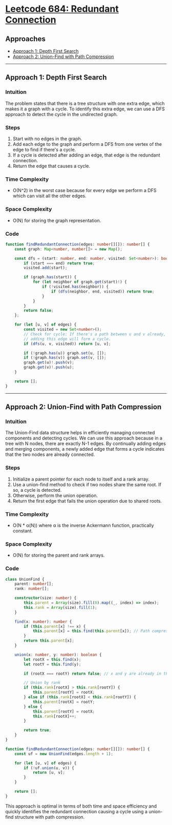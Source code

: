 # [Leetcode 684: Redundant Connection](https://leetcode.com/problems/redundant-connection/)

## Approaches
- [Approach 1: Depth First Search](#approach-1-depth-first-search)
- [Approach 2: Union-Find with Path Compression](#approach-2-union-find-with-path-compression)

---

## Approach 1: Depth First Search

### Intuition
The problem states that there is a tree structure with one extra edge, which makes it a graph with a cycle. To identify this extra edge, we can use a DFS approach to detect the cycle in the undirected graph.

### Steps
1. Start with no edges in the graph.
2. Add each edge to the graph and perform a DFS from one vertex of the edge to find if there's a cycle.
3. If a cycle is detected after adding an edge, that edge is the redundant connection.
4. Return the edge that causes a cycle.

### Time Complexity
- O(N^2) in the worst case because for every edge we perform a DFS which can visit all the other edges.

### Space Complexity
- O(N) for storing the graph representation.

### Code
```typescript
function findRedundantConnection(edges: number[][]): number[] {
    const graph: Map<number, number[]> = new Map();

    const dfs = (start: number, end: number, visited: Set<number>): boolean => {
        if (start === end) return true;
        visited.add(start);

        if (graph.has(start)) {
            for (let neighbor of graph.get(start)!) {
                if (!visited.has(neighbor)) {
                    if (dfs(neighbor, end, visited)) return true;
                }
            }
        }
        return false;
    };

    for (let [u, v] of edges) {
        const visited = new Set<number>();
        // Check for cycle: If there's a path between u and v already,
        // adding this edge will form a cycle.
        if (dfs(u, v, visited)) return [u, v];

        if (!graph.has(u)) graph.set(u, []);
        if (!graph.has(v)) graph.set(v, []);
        graph.get(u)!.push(v);
        graph.get(v)!.push(u);
    }

    return [];
}
```

---

## Approach 2: Union-Find with Path Compression

### Intuition
The Union-Find data structure helps in efficiently managing connected components and detecting cycles. We can use this approach because in a tree with N nodes, there are exactly N-1 edges. By continually adding edges and merging components, a newly added edge that forms a cycle indicates that the two nodes are already connected. 

### Steps
1. Initialize a parent pointer for each node to itself and a rank array.
2. Use a union-find method to check if two nodes share the same root. If so, a cycle is detected.
3. Otherwise, perform the union operation.
4. Return the first edge that fails the union operation due to shared roots.

### Time Complexity
- O(N * α(N)) where α is the inverse Ackermann function, practically constant.

### Space Complexity
- O(N) for storing the parent and rank arrays.

### Code
```typescript
class UnionFind {
    parent: number[];
    rank: number[];

    constructor(size: number) {
        this.parent = Array(size).fill(0).map((_, index) => index);
        this.rank = Array(size).fill(1);
    }

    find(x: number): number {
        if (this.parent[x] !== x) {
            this.parent[x] = this.find(this.parent[x]); // Path compression
        }
        return this.parent[x];
    }

    union(x: number, y: number): boolean {
        let rootX = this.find(x);
        let rootY = this.find(y);

        if (rootX === rootY) return false; // x and y are already in the same set

        // Union by rank
        if (this.rank[rootX] > this.rank[rootY]) {
            this.parent[rootY] = rootX;
        } else if (this.rank[rootX] < this.rank[rootY]) {
            this.parent[rootX] = rootY;
        } else {
            this.parent[rootY] = rootX;
            this.rank[rootX]++;
        }

        return true;
    }
}

function findRedundantConnection(edges: number[][]): number[] {
    const uf = new UnionFind(edges.length + 1);

    for (let [u, v] of edges) {
        if (!uf.union(u, v)) {
            return [u, v];
        }
    }

    return [];
}
```

This approach is optimal in terms of both time and space efficiency and quickly identifies the redundant connection causing a cycle using a union-find structure with path compression.

